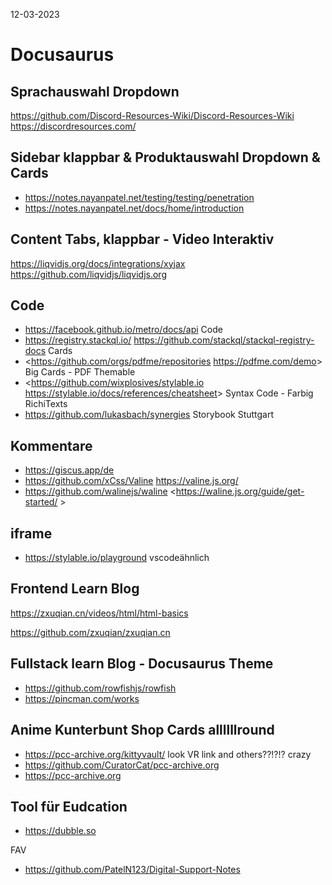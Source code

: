 
12-03-2023
# Docusaurus

## Sprachauswahl Dropdown

<https://github.com/Discord-Resources-Wiki/Discord-Resources-Wiki> <https://discordresources.com/>

## Sidebar klappbar & Produktauswahl Dropdown & Cards

- <https://notes.nayanpatel.net/testing/testing/penetration>
- <https://notes.nayanpatel.net/docs/home/introduction>

## Content Tabs, klappbar - Video Interaktiv

<https://liqvidjs.org/docs/integrations/xyjax> <https://github.com/liqvidjs/liqvidjs.org>

## Code

* <https://facebook.github.io/metro/docs/api> Code
* <https://registry.stackql.io/> <https://github.com/stackql/stackql-registry-docs> Cards
* <<https://github.com/orgs/pdfme/repositories> <https://pdfme.com/demo>> Big Cards - PDF Themable
* <<https://github.com/wixplosives/stylable.io> <https://stylable.io/docs/references/cheatsheet>> Syntax Code - Farbig RichiTexts
* <https://github.com/lukasbach/synergies> Storybook Stuttgart

## Kommentare

* <https://giscus.app/de>
* <https://github.com/xCss/Valine>          <https://valine.js.org/>
* <https://github.com/walinejs/waline>    <<https://waline.js.org/guide/get-started/> >

## iframe

- <https://stylable.io/playground> vscodeähnlich

## Frontend Learn Blog

<https://zxuqian.cn/videos/html/html-basics>

<https://github.com/zxuqian/zxuqian.cn>

## Fullstack learn Blog - Docusaurus Theme

- <https://github.com/rowfishjs/rowfish>
- <https://pincman.com/works>

## Anime Kunterbunt Shop Cards allllllround

- <https://pcc-archive.org/kittyvault/> look VR link and others??!?!? crazy
- https://github.com/CuratorCat/pcc-archive.org
- https://pcc-archive.org

## Tool für Eudcation

- https://dubble.so

FAV
- https://github.com/PatelN123/Digital-Support-Notes
